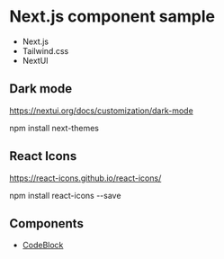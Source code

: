 # Next.js component sample

- Next.js
- Tailwind.css
- NextUI

## Dark mode

https://nextui.org/docs/customization/dark-mode

npm install next-themes

## React Icons

https://react-icons.github.io/react-icons/

npm install react-icons --save

## Components

- [CodeBlock](src\app\CodeBlock\readme.md)
